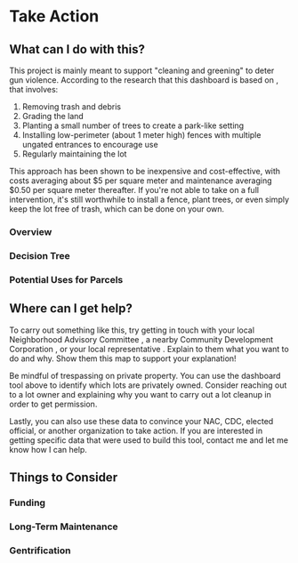 # Take Action

## What can I do with this?
This project is mainly meant to support "cleaning and greening" to deter gun violence. According to  the research that this dashboard is based on , that involves:

1. Removing trash and debris
2. Grading the land
3. Planting a small number of trees to create a park-like setting
4. Installing low-perimeter (about 1 meter high) fences with multiple ungated entrances to encourage use
5. Regularly maintaining the lot

This approach has been shown to be inexpensive and cost-effective, with costs averaging about $5 per square meter and maintenance averaging $0.50 per square
meter thereafter. If you're not able to take on a full intervention, it's still worthwhile to install a fence, plant trees, or even simply keep the lot free of trash, which can be done on your own. 

### Overview

### Decision Tree

### Potential Uses for Parcels

## Where can I get help?
To carry out something like this, try getting in touch with your local  Neighborhood Advisory Committee , a nearby  Community Development Corporation , or your  local representative . Explain to them what you want to do and why. Show them this map to support your explanation! 

Be mindful of trespassing on private property. You can use the dashboard tool above to identify which lots are privately owned. Consider reaching out to a lot owner and explaining why you want to carry out a lot cleanup in order to get permission.

Lastly, you can also use these data to convince your NAC, CDC, elected official, or another organization to take action. If you are interested in getting specific data that were used to build this tool,  contact me  and let me know how I can help. 

## Things to Consider

### Funding

### Long-Term Maintenance

### Gentrification